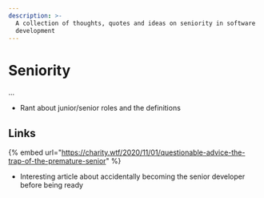 ```yaml
---
description: >-
  A collection of thoughts, quotes and ideas on seniority in software
  development
---
```


# Seniority

...



* Rant about junior/senior roles and the definitions



## Links

{% embed url="https://charity.wtf/2020/11/01/questionable-advice-the-trap-of-the-premature-senior" %}

* Interesting article about accidentally becoming the senior developer before being ready

